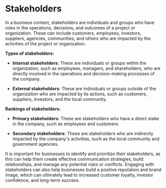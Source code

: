 # Stakeholders

In a business context, stakeholders are individuals and groups who have roles in the operations, decisions, and outcomes of a project or organization. These can include customers, employees, investors, suppliers, agencies, communities, and others who are impacted by the activities of the project or organization.

**Types of stakeholders:**

* **Internal stakeholders**: These are individuals or groups within the organization, such as employees, managers, and shareholders, who are directly involved in the operations and decision-making processes of the company.

* **External stakeholders**: These are individuals or groups outside of the organization who are impacted by its actions, such as customers, suppliers, investors, and the local community.

**Rankings of stakeholders:**

* **Primary stakeholders**: These are stakeholders who have a direct stake in the company, such as employees and customers.

* **Secondary stakeholders**: These are stakeholders who are indirectly impacted by the company's activities, such as the local community and government agencies.

It is important for businesses to identify and prioritize their stakeholders, as this can help them create effective communication strategies, build relationships, and manage any potential risks or conflicts. Engaging with stakeholders can also help businesses build a positive reputation and brand image, which can ultimately lead to increased customer loyalty, investor confidence, and long-term success.

